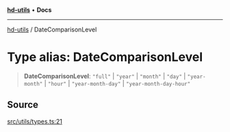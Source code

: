 [**hd-utils**](../README.md) • **Docs**

***

[hd-utils](../globals.md) / DateComparisonLevel

# Type alias: DateComparisonLevel

> **DateComparisonLevel**: `"full"` \| `"year"` \| `"month"` \| `"day"` \| `"year-month"` \| `"hour"` \| `"year-month-day"` \| `"year-month-day-hour"`

## Source

[src/utils/types.ts:21](https://github.com/AhmadHddad/h-utils/blob/5c76ff5de068cee019fc632d9da2e395721bb48f/src/utils/types.ts#L21)
